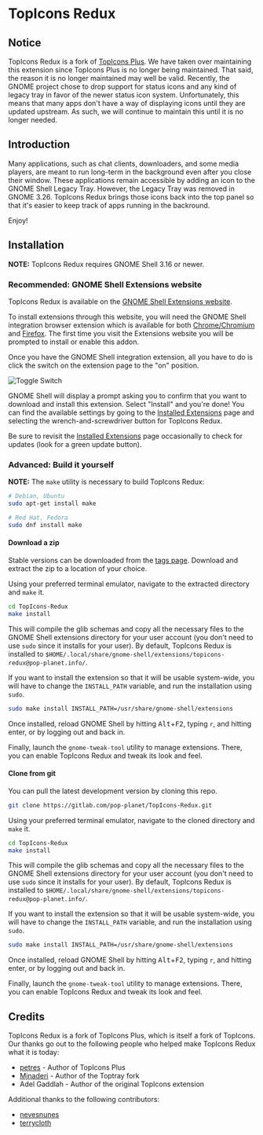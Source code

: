 # TopIcons Redux

## Notice

TopIcons Redux is a fork of [TopIcons Plus](https://github.com/phocean/TopIcons-plus). We have taken over maintaining this extension since TopIcons Plus is no longer being maintained. That said, the reason it is no longer maintained may well be valid. Recently, the GNOME project chose to drop support for status icons and any kind of legacy tray in favor of the newer status icon system. Unfortunately, this means that many apps don't have a way of displaying icons until they are updated upstream. As such, we will continue to maintain this until it is no longer needed.

## Introduction

Many applications, such as chat clients, downloaders, and some media players, are meant to run long-term in the background even after you close their window. These applications remain accessible by adding an icon to the GNOME Shell Legacy Tray. However, the Legacy Tray was removed in GNOME 3.26. TopIcons Redux brings those icons back into the top panel so that it's easier to keep track of apps running in the backround.

Enjoy!

## Installation

__NOTE:__ TopIcons Redux requires GNOME Shell 3.16 or newer.

### Recommended: GNOME Shell Extensions website

TopIcons Redux is available on the [GNOME Shell Extensions website](https://extensions.gnome.org/extension/1497/topicons-redux/).

To install extensions through this website, you will need the GNOME Shell integration browser extension which is available for both [Chrome/Chromium](https://chrome.google.com/webstore/detail/gnome-shell-integration/gphhapmejobijbbhgpjhcjognlahblep) and [Firefox](https://addons.mozilla.org/en-US/firefox/addon/gnome-shell-integration/). The first time you visit the Extensions website you will be prompted to install or enable this addon.

Once you have the GNOME Shell integration extension, all you have to do is click the switch on the extension page to the "on" position.

![Toggle Switch](https://gitlab.com/pop-planet/TopIcons-Redux/raw/master/media/toggle-switch.png)

GNOME Shell will display a prompt asking you to confirm that you want to download and install this extension. Select "Install" and you're done! You can find the available settings by going to the [Installed Extensions](https://extensions.gnome.org/local/) page and selecting the wrench-and-screwdriver button for TopIcons Redux.

Be sure to revisit the [Installed Extensions](https://extensions.gnome.org/local/) page occasionally to check for updates (look for a green update button).

### Advanced: Build it yourself

__NOTE:__ The `make` utility is necessary to build TopIcons Redux:

```bash
# Debian, Ubuntu
sudo apt-get install make

# Red Hat, Fedora
sudo dnf install make
```

#### Download a zip

Stable versions can be downloaded from the [tags page](https://gitlab.com/pop-planet/TopIcons-Redux/tags/). Download and extract the zip to a location of your choice.

Using your preferred terminal emulator, navigate to the extracted directory and `make` it.

```bash
cd TopIcons-Redux
make install
```

This will compile the glib schemas and copy all the necessary files to the GNOME Shell extensions directory for your user account (you don't need to use `sudo` since it installs for your user). By default, TopIcons Redux is installed to `$HOME/.local/share/gnome-shell/extensions/topicons-redux@pop-planet.info/`.

If you want to install the extension so that it will be usable system-wide, you will have to change the `INSTALL_PATH` variable, and run the installation using `sudo`.

```bash
sudo make install INSTALL_PATH=/usr/share/gnome-shell/extensions
```

Once installed, reload GNOME Shell by hitting <kbd>Alt</kbd>+<kbd>F2</kbd>, typing `r`, and hitting enter, or by logging out and back in.

Finally, launch the `gnome-tweak-tool` utility to manage extensions. There, you can enable TopIcons Redux and tweak its look and feel.

#### Clone from git

You can pull the latest development version by cloning this repo.

```bash
git clone https://gitlab.com/pop-planet/TopIcons-Redux.git
```

Using your preferred terminal emulator, navigate to the cloned directory and `make` it.

```bash
cd TopIcons-Redux
make install
```

This will compile the glib schemas and copy all the necessary files to the GNOME Shell extensions directory for your user account (you don't need to use `sudo` since it installs for your user). By default, TopIcons Redux is installed to `$HOME/.local/share/gnome-shell/extensions/topicons-redux@pop-planet.info/`.

If you want to install the extension so that it will be usable system-wide, you will have to change the `INSTALL_PATH` variable, and run the installation using `sudo`.

```bash
sudo make install INSTALL_PATH=/usr/share/gnome-shell/extensions
```

Once installed, reload GNOME Shell by hitting <kbd>Alt</kbd>+<kbd>F2</kbd>, typing `r`, and hitting enter, or by logging out and back in.

Finally, launch the `gnome-tweak-tool` utility to manage extensions. There, you can enable TopIcons Redux and tweak its look and feel.

## Credits

TopIcons Redux is a fork of TopIcons Plus, which is itself a fork of TopIcons. Our thanks go out to the following people who helped make TopIcons Redux what it is today:

* [petres](https://github.com/petres/gnome-shell-extension-extensions) - Author of TopIcons Plus
* [Mjnaderi](https://github.com/mjnaderi/TopTray) - Author of the Toptray fork
* Adel Gaddlah - Author of the original TopIcons extension

Additional thanks to the following contributors:

* [nevesnunes](https://github.com/nevesnunes)
* [terrycloth](https://github.com/terrycloth)
